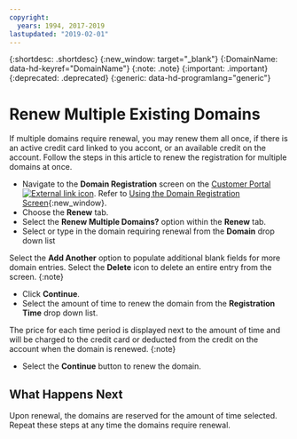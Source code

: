 ```yaml
---
copyright:
  years: 1994, 2017-2019
lastupdated: "2019-02-01"
---
```


{:shortdesc: .shortdesc}
{:new_window: target="_blank"}
{:DomainName: data-hd-keyref="DomainName"}
{:note: .note}
{:important: .important}
{:deprecated: .deprecated}
{:generic: data-hd-programlang="generic"}

# Renew Multiple Existing Domains

If multiple domains require renewal, you may renew them all once, if there is an active credit card linked to you accont, or an available credit on the account. Follow the steps in this article to renew the registration for multiple domains at once.

* Navigate to the **Domain Registration** screen on the [Customer Portal ![External link icon](../../icons/launch-glyph.svg "External link icon")](https://{DomainName}/). Refer to [Using the Domain Registration Screen](/docs/infrastructure/dns?topic=dns-how-to-use-the-domain-registration-screen){:new_window}.
* Choose the **Renew** tab.
* Select the **Renew Multiple Domains?** option within the **Renew** tab.
* Select or type in the domain requiring renewal from the **Domain** drop down list 

Select the **Add Another** option to populate additional blank fields for more domain entries. Select the **Delete** icon to delete an entire entry from the screen.
{:note}
* Click **Continue**.
* Select the amount of time to renew the domain from the **Registration Time** drop down list.

The price for each time period is displayed next to the amount of time and will be charged to the credit card or deducted from the credit on the account when the domain is renewed.
{:note}  

* Select the **Continue** button to renew the domain.

## What Happens Next

Upon renewal, the domains are reserved for the amount of time selected. Repeat these steps at any time the domains require renewal.
